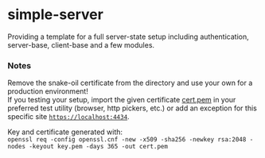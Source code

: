 # simple-server
Providing a template for a full server-state setup including authentication, server-base, client-base and a few modules.

### Notes
Remove the snake-oil certificate from the directory and use your own for a production environment! \
If you testing your setup, import the given certificate [cert.pem](cert.pem) in your preferred test utility (browser, http pickers, etc.) or add an exception for this specific site [`https://localhost:4434`](https://localhost:4434/api/v1/all).

Key and certificate generated with: \
`openssl req -config openssl.cnf -new -x509 -sha256 -newkey rsa:2048 -nodes -keyout key.pem -days 365 -out cert.pem`
